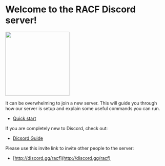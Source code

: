 # Welcome to the RACF Discord server!

<img src="https://raw.githubusercontent.com/smlbiobot/racfweb/master/racf/static/img/racf/logo/racf-logo-bg-red.png" width="200" height="200">

It can be overwhelming to join a new server. This will guide you through how our server is setup and explain some useful commands you can run.

- [Quick start](members.md)

If you are completely new to Discord, check out:

- [Dicsord Guide](https://discordguide.us/guides.html#/desktop)

Please use this invite link to invite other people to the server:

- [http://discord.gg/racf](http://discord.gg/racf)

